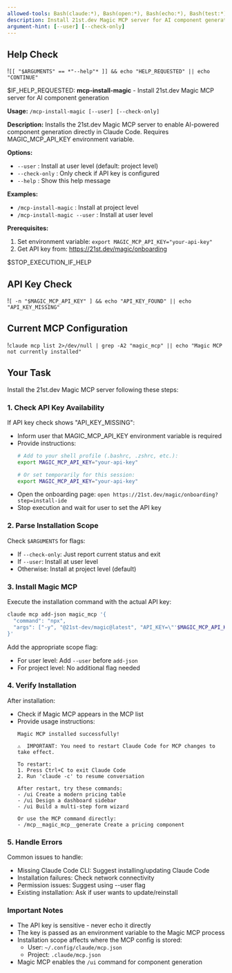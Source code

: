 ```yaml
---
allowed-tools: Bash(claude:*), Bash(open:*), Bash(echo:*), Bash(test:*), WebFetch
description: Install 21st.dev Magic MCP server for AI component generation
argument-hint: [--user] [--check-only]
---
```


## Help Check
!`[[ "$ARGUMENTS" == *"--help"* ]] && echo "HELP_REQUESTED" || echo "CONTINUE"`

$IF_HELP_REQUESTED:
**mcp-install-magic** - Install 21st.dev Magic MCP server for AI component generation

**Usage:** `/mcp-install-magic [--user] [--check-only]`

**Description:**
Installs the 21st.dev Magic MCP server to enable AI-powered component generation directly in Claude Code. Requires MAGIC_MCP_API_KEY environment variable.

**Options:**
- `--user`       : Install at user level (default: project level)
- `--check-only` : Only check if API key is configured
- `--help`       : Show this help message

**Examples:**
- `/mcp-install-magic`         : Install at project level
- `/mcp-install-magic --user`  : Install at user level

**Prerequisites:**
1. Set environment variable: `export MAGIC_MCP_API_KEY="your-api-key"`
2. Get API key from: https://21st.dev/magic/onboarding

$STOP_EXECUTION_IF_HELP

## API Key Check
!`[ -n "$MAGIC_MCP_API_KEY" ] && echo "API_KEY_FOUND" || echo "API_KEY_MISSING"`

## Current MCP Configuration
!`claude mcp list 2>/dev/null | grep -A2 "magic_mcp" || echo "Magic MCP not currently installed"`

## Your Task

Install the 21st.dev Magic MCP server following these steps:

### 1. Check API Key Availability

If API key check shows "API_KEY_MISSING":
- Inform user that MAGIC_MCP_API_KEY environment variable is required
- Provide instructions:
  ```bash
  # Add to your shell profile (.bashrc, .zshrc, etc.):
  export MAGIC_MCP_API_KEY="your-api-key"
  
  # Or set temporarily for this session:
  export MAGIC_MCP_API_KEY="your-api-key"
  ```
- Open the onboarding page: `open https://21st.dev/magic/onboarding?step=install-ide`
- Stop execution and wait for user to set the API key

### 2. Parse Installation Scope

Check `$ARGUMENTS` for flags:
- If `--check-only`: Just report current status and exit
- If `--user`: Install at user level
- Otherwise: Install at project level (default)

### 3. Install Magic MCP

Execute the installation command with the actual API key:

```bash
claude mcp add-json magic_mcp '{
  "command": "npx",
  "args": ["-y", "@21st-dev/magic@latest", "API_KEY=\"'$MAGIC_MCP_API_KEY'\""]
}'
```

Add the appropriate scope flag:
- For user level: Add `--user` before `add-json`
- For project level: No additional flag needed

### 4. Verify Installation

After installation:
- Check if Magic MCP appears in the MCP list
- Provide usage instructions:
  ```
  Magic MCP installed successfully! 
  
  ⚠️  IMPORTANT: You need to restart Claude Code for MCP changes to take effect.
  
  To restart:
  1. Press Ctrl+C to exit Claude Code
  2. Run 'claude -c' to resume conversation
  
  After restart, try these commands:
  - /ui Create a modern pricing table
  - /ui Design a dashboard sidebar
  - /ui Build a multi-step form wizard
  
  Or use the MCP command directly:
  - /mcp__magic_mcp__generate Create a pricing component
  ```

### 5. Handle Errors

Common issues to handle:
- Missing Claude Code CLI: Suggest installing/updating Claude Code
- Installation failures: Check network connectivity
- Permission issues: Suggest using --user flag
- Existing installation: Ask if user wants to update/reinstall

### Important Notes

- The API key is sensitive - never echo it directly
- The key is passed as an environment variable to the Magic MCP process
- Installation scope affects where the MCP config is stored:
  - User: `~/.config/claude/mcp.json`
  - Project: `.claude/mcp.json`
- Magic MCP enables the `/ui` command for component generation